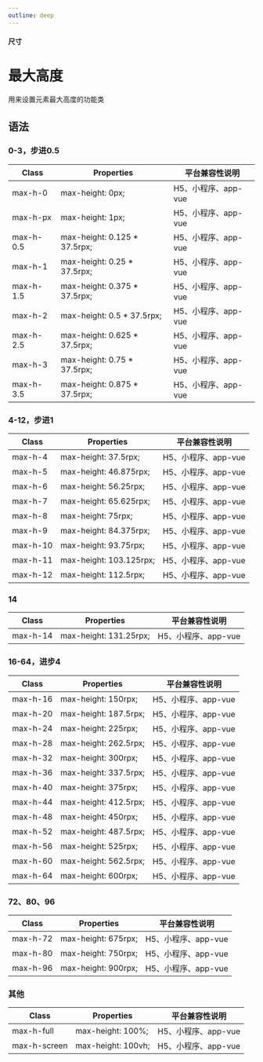 ```yaml
---
outline: deep
---
```


#### <span class="text-lg text-gray-500 font-normal">尺寸</span>

<div class="w-screen"></div>

# 最大高度
<a-typography-text>
    用来设置元素最大高度的功能类
</a-typography-text>

<CssPrefix />

## 语法
### 0-3，步进0.5
| Class | Properties | 平台兼容性说明
| --- | --- | ---
| <a-link status="success">max-h-0</a-link> | <a-link>max-height: 0px;</a-link> | H5、小程序、app-vue
| <a-link status="success">max-h-px</a-link> | <a-link>max-height: 1px;</a-link> | H5、小程序、app-vue
| <a-link status="success">max-h-0.5</a-link> | <a-link>max-height: 0.125 * 37.5rpx;</a-link> | H5、小程序、app-vue
| <a-link status="success">max-h-1</a-link> | <a-link>max-height: 0.25 * 37.5rpx;</a-link> | H5、小程序、app-vue
| <a-link status="success">max-h-1.5</a-link> | <a-link>max-height: 0.375 * 37.5rpx;</a-link> | H5、小程序、app-vue
| <a-link status="success">max-h-2</a-link> | <a-link>max-height: 0.5 * 37.5rpx;</a-link> | H5、小程序、app-vue
| <a-link status="success">max-h-2.5</a-link> | <a-link>max-height: 0.625 * 37.5rpx;</a-link> | H5、小程序、app-vue
| <a-link status="success">max-h-3</a-link> | <a-link>max-height: 0.75 * 37.5rpx;</a-link> | H5、小程序、app-vue
| <a-link status="success">max-h-3.5</a-link> | <a-link>max-height: 0.875 * 37.5rpx;</a-link> | H5、小程序、app-vue

### 4-12，步进1
| Class | Properties | 平台兼容性说明
| --- | --- | ---
| <a-link status="success">max-h-4</a-link> | <a-link>max-height: 37.5rpx;</a-link> | H5、小程序、app-vue
| <a-link status="success">max-h-5</a-link> | <a-link>max-height: 46.875rpx;</a-link> | H5、小程序、app-vue
| <a-link status="success">max-h-6</a-link> | <a-link>max-height: 56.25rpx;</a-link> | H5、小程序、app-vue
| <a-link status="success">max-h-7</a-link> | <a-link>max-height: 65.625rpx;</a-link> | H5、小程序、app-vue
| <a-link status="success">max-h-8</a-link> | <a-link>max-height: 75rpx;</a-link> | H5、小程序、app-vue
| <a-link status="success">max-h-9</a-link> | <a-link>max-height: 84.375rpx;</a-link> | H5、小程序、app-vue
| <a-link status="success">max-h-10</a-link> | <a-link>max-height: 93.75rpx;</a-link> | H5、小程序、app-vue
| <a-link status="success">max-h-11</a-link> | <a-link>max-height: 103.125rpx;</a-link> | H5、小程序、app-vue
| <a-link status="success">max-h-12</a-link> | <a-link>max-height: 112.5rpx;</a-link> | H5、小程序、app-vue

### 14
| Class | Properties | 平台兼容性说明
| --- | --- | ---
| <a-link status="success">max-h-14</a-link> | <a-link>max-height: 131.25rpx;</a-link> | H5、小程序、app-vue

### 16-64，进步4
| Class | Properties | 平台兼容性说明
| --- | --- | ---
| <a-link status="success">max-h-16</a-link> | <a-link>max-height: 150rpx;</a-link> | H5、小程序、app-vue
| <a-link status="success">max-h-20</a-link> | <a-link>max-height: 187.5rpx;</a-link> | H5、小程序、app-vue
| <a-link status="success">max-h-24</a-link> | <a-link>max-height: 225rpx;</a-link> | H5、小程序、app-vue
| <a-link status="success">max-h-28</a-link> | <a-link>max-height: 262.5rpx;</a-link> | H5、小程序、app-vue
| <a-link status="success">max-h-32</a-link> | <a-link>max-height: 300rpx;</a-link> | H5、小程序、app-vue
| <a-link status="success">max-h-36</a-link> | <a-link>max-height: 337.5rpx;</a-link> | H5、小程序、app-vue
| <a-link status="success">max-h-40</a-link> | <a-link>max-height: 375rpx;</a-link> | H5、小程序、app-vue
| <a-link status="success">max-h-44</a-link> | <a-link>max-height: 412.5rpx;</a-link> | H5、小程序、app-vue
| <a-link status="success">max-h-48</a-link> | <a-link>max-height: 450rpx;</a-link> | H5、小程序、app-vue
| <a-link status="success">max-h-52</a-link> | <a-link>max-height: 487.5rpx;</a-link> | H5、小程序、app-vue
| <a-link status="success">max-h-56</a-link> | <a-link>max-height: 525rpx;</a-link> | H5、小程序、app-vue
| <a-link status="success">max-h-60</a-link> | <a-link>max-height: 562.5rpx;</a-link> | H5、小程序、app-vue
| <a-link status="success">max-h-64</a-link> | <a-link>max-height: 600rpx;</a-link> | H5、小程序、app-vue

### 72、80、96
| Class | Properties | 平台兼容性说明
| --- | --- | ---
| <a-link status="success">max-h-72</a-link> | <a-link>max-height: 675rpx;</a-link> | H5、小程序、app-vue
| <a-link status="success">max-h-80</a-link> | <a-link>max-height: 750rpx;</a-link> | H5、小程序、app-vue
| <a-link status="success">max-h-96</a-link> | <a-link>max-height: 900rpx;</a-link> | H5、小程序、app-vue

### 其他
| Class | Properties | 平台兼容性说明
| --- | --- | ---
| <a-link status="success">max-h-full</a-link> | <a-link>max-height: 100%;</a-link> | H5、小程序、app-vue
| <a-link status="success">max-h-screen</a-link> | <a-link>max-height: 100vh;</a-link> | H5、小程序、app-vue